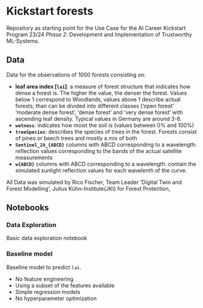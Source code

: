 # Kickstart forests

Repository as starting point for the Use Case for the AI Career Kickstart Program 23/24 _Phase 2_: Development and Implementation of Trustworthy ML-Systems.

## Data

Data for the observations of 1000 forests consisting on:

- **leaf area index [`lai`]**: a measure of forest structure that indicates how dense a forest is. The higher the value, the denser the forest. Values below 1 correspond to Woodlands, values above 1 describe actual forests, than can be divided into different classes (‘open forest’
  ‘moderate dense forest’, ‘dense forest’ and ‘very dense forest’ with ascending leaf density. Typical values in Germany are around 3-6.
- **`wetness`**: indicates how moist the soil is (values between 0% and 100%)
- **`treeSpecies`**: describes the species of trees in the forest. Forests consist of pines or beech trees and mostly a mix of both
- **`Sentinel_2A_{ABCD}`** columns with ABCD corresponding to a wavelength: reflection values corresponding to the bands of the actual satellite measurements
- **`w{ABCD}`** columns with ABCD corresponding to a wavelength: contain the simulated sunlight reflection values for each wavelenth of the curve.

All Data was simulated by Rico Fischer, Team Leader 'Digital Twin and Forest Modelling', Julius Kühn-Institute(JKI) for Forest Protection,

## Notebooks

### Data Exploration

Basic data exploration notebook

### Baseline model

Baseline model to predict `lai`.

- No feature engineering
- Using a subset of the features available
- Simple regression models
- No hyperparameter optimization
